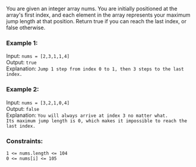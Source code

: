 You are given an integer array nums. You are initially positioned at the array's first index, and each element in the array represents your maximum jump length at that position.
Return true if you can reach the last index, or false otherwise.  

### Example 1:
Input: `nums = [2,3,1,1,4]`  
Output: `true`  
Explanation: `Jump 1 step from index 0 to 1, then 3 steps to the last index.`  


### Example 2:
Input: `nums = [3,2,1,0,4]`  
Output: `false`  
Explanation: `You will always arrive at index 3 no matter what.`  
`Its maximum jump length is 0, which makes it impossible to reach the last index.`  
 

### Constraints:
`1 <= nums.length <= 104`  
`0 <= nums[i] <= 105`  
